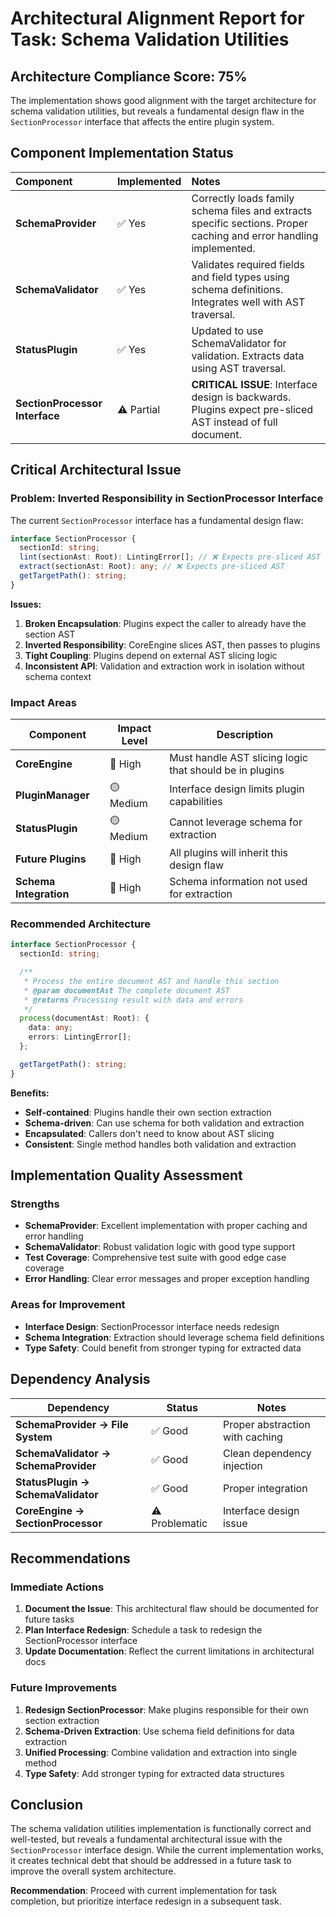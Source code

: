 # Architectural Alignment Report for Task: Schema Validation Utilities

## Architecture Compliance Score: 75%

The implementation shows good alignment with the target architecture for schema validation utilities, but reveals a fundamental design flaw in the `SectionProcessor` interface that affects the entire plugin system.

## Component Implementation Status

| Component                      | Implemented | Notes                                                                                                              |
| :----------------------------- | :---------- | :----------------------------------------------------------------------------------------------------------------- |
| **SchemaProvider**             | ✅ Yes      | Correctly loads family schema files and extracts specific sections. Proper caching and error handling implemented. |
| **SchemaValidator**            | ✅ Yes      | Validates required fields and field types using schema definitions. Integrates well with AST traversal.            |
| **StatusPlugin**               | ✅ Yes      | Updated to use SchemaValidator for validation. Extracts data using AST traversal.                                  |
| **SectionProcessor Interface** | ⚠️ Partial  | **CRITICAL ISSUE**: Interface design is backwards. Plugins expect pre-sliced AST instead of full document.         |

## Critical Architectural Issue

### **Problem: Inverted Responsibility in SectionProcessor Interface**

The current `SectionProcessor` interface has a fundamental design flaw:

```typescript
interface SectionProcessor {
  sectionId: string;
  lint(sectionAst: Root): LintingError[]; // ❌ Expects pre-sliced AST
  extract(sectionAst: Root): any; // ❌ Expects pre-sliced AST
  getTargetPath(): string;
}
```

**Issues:**

1. **Broken Encapsulation**: Plugins expect the caller to already have the section AST
2. **Inverted Responsibility**: CoreEngine slices AST, then passes to plugins
3. **Tight Coupling**: Plugins depend on external AST slicing logic
4. **Inconsistent API**: Validation and extraction work in isolation without schema context

### **Impact Areas**

| Component              | Impact Level | Description                                             |
| ---------------------- | ------------ | ------------------------------------------------------- |
| **CoreEngine**         | 🔴 High      | Must handle AST slicing logic that should be in plugins |
| **PluginManager**      | 🟡 Medium    | Interface design limits plugin capabilities             |
| **StatusPlugin**       | 🟡 Medium    | Cannot leverage schema for extraction                   |
| **Future Plugins**     | 🔴 High      | All plugins will inherit this design flaw               |
| **Schema Integration** | 🔴 High      | Schema information not used for extraction              |

### **Recommended Architecture**

```typescript
interface SectionProcessor {
  sectionId: string;

  /**
   * Process the entire document AST and handle this section
   * @param documentAst The complete document AST
   * @returns Processing result with data and errors
   */
  process(documentAst: Root): {
    data: any;
    errors: LintingError[];
  };

  getTargetPath(): string;
}
```

**Benefits:**

- **Self-contained**: Plugins handle their own section extraction
- **Schema-driven**: Can use schema for both validation and extraction
- **Encapsulated**: Callers don't need to know about AST slicing
- **Consistent**: Single method handles both validation and extraction

## Implementation Quality Assessment

### **Strengths**

- **SchemaProvider**: Excellent implementation with proper caching and error handling
- **SchemaValidator**: Robust validation logic with good type support
- **Test Coverage**: Comprehensive test suite with good edge case coverage
- **Error Handling**: Clear error messages and proper exception handling

### **Areas for Improvement**

- **Interface Design**: SectionProcessor interface needs redesign
- **Schema Integration**: Extraction should leverage schema field definitions
- **Type Safety**: Could benefit from stronger typing for extracted data

## Dependency Analysis

| Dependency                           | Status         | Notes                           |
| ------------------------------------ | -------------- | ------------------------------- |
| **SchemaProvider → File System**     | ✅ Good        | Proper abstraction with caching |
| **SchemaValidator → SchemaProvider** | ✅ Good        | Clean dependency injection      |
| **StatusPlugin → SchemaValidator**   | ✅ Good        | Proper integration              |
| **CoreEngine → SectionProcessor**    | ⚠️ Problematic | Interface design issue          |

## Recommendations

### **Immediate Actions**

1. **Document the Issue**: This architectural flaw should be documented for future tasks
2. **Plan Interface Redesign**: Schedule a task to redesign the SectionProcessor interface
3. **Update Documentation**: Reflect the current limitations in architectural docs

### **Future Improvements**

1. **Redesign SectionProcessor**: Make plugins responsible for their own section extraction
2. **Schema-Driven Extraction**: Use schema field definitions for data extraction
3. **Unified Processing**: Combine validation and extraction into single method
4. **Type Safety**: Add stronger typing for extracted data structures

## Conclusion

The schema validation utilities implementation is functionally correct and well-tested, but reveals a fundamental architectural issue with the `SectionProcessor` interface design. While the current implementation works, it creates technical debt that should be addressed in a future task to improve the overall system architecture.

**Recommendation**: Proceed with current implementation for task completion, but prioritize interface redesign in a subsequent task.
